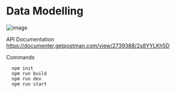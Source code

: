 # Data Modelling

![image](https://user-images.githubusercontent.com/4308707/200153766-20dc91b9-666d-48d5-9860-b852013e0d1b.png)

API Documentation
https://documenter.getpostman.com/view/2739388/2s8YYLKh5D

Commands

      npm init
      npm run build
      npm run dev
      npm run start
      
 


